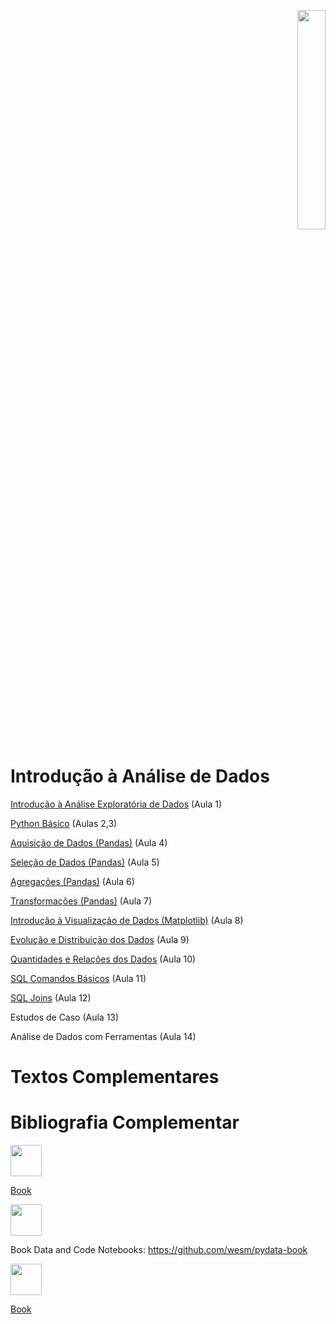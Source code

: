 <p align="right">
  <img src="http://meusite.mackenzie.br/rogerio/mackenzie_logo/UPM.2_horizontal_vermelho.jpg" width="30%" align="center"/>
</p>

# Introdução à Análise de Dados

[Introdução à Análise Exploratória de Dados](https://colab.research.google.com/github/Rogerio-mack/Analise-de-Dados/blob/main/EDA_T1_Introducao_a_Analise_de_Dados.ipynb) (Aula 1) 

[Python Básico](https://colab.research.google.com/github/Rogerio-mack/Analise-de-Dados/blob/main/EDA_T2_Python_Basico.ipynb) (Aulas 2,3)

[Aquisição de Dados (Pandas)](https://colab.research.google.com/github/Rogerio-mack/Analise-de-Dados/blob/main/EDA_T3_Pandas_Aquisicao.ipynb) (Aula 4) 

[Seleção de Dados (Pandas)](https://colab.research.google.com/github/Rogerio-mack/Analise-de-Dados/blob/main/EDA_T4_Pandas_Selecao.ipynb) (Aula 5) 

[Agregações (Pandas)](https://colab.research.google.com/github/Rogerio-mack/Analise-de-Dados/blob/main/EDA_T5_Pandas_Agregacoes.ipynb) (Aula 6) 

[Transformações (Pandas)](https://colab.research.google.com/github/Rogerio-mack/Analise-de-Dados/blob/main/EDA_T6_Pandas_Transformacoes.ipynb) (Aula 7)

[Introdução à Visualização de Dados (Matplotlib)](https://colab.research.google.com/github/Rogerio-mack/Analise-de-Dados/blob/main/EDA_T7_Matplotlib_Visualizacao.ipynb) (Aula 8)

[Evolução e Distribuição dos Dados](https://colab.research.google.com/github/Rogerio-mack/Analise-de-Dados/blob/main/EDA_T8_Evolucao_e_Distribuicao.ipynb) (Aula 9)

[Quantidades e Relações dos Dados](https://colab.research.google.com/github/Rogerio-mack/Analise-de-Dados/blob/main/EDA_T9_Quantidades_e_Relacoes.ipynb) (Aula 10)

[SQL Comandos Básicos](https://colab.research.google.com/github/Rogerio-mack/Analise-de-Dados/blob/main/EDA_T10_SQL_Comandos_Basicos.ipynb) (Aula 11)

[SQL Joins](https://colab.research.google.com/github/Rogerio-mack/Analise-de-Dados/blob/main/EDA_T11_SQL_Joins.ipynb) (Aula 12)

Estudos de Caso (Aula 13) 

Análise de Dados com Ferramentas (Aula 14) 

# Textos Complementares



# Bibliografia Complementar

<img src="https://d33wubrfki0l68.cloudfront.net/b88ef926a004b0fce72b2526b0b5c4413666a4cb/24a30/cover.png" width="50"/>

[Book](https://r4ds.had.co.nz/index.html)

<img src="https://covers.oreillystatic.com/images/0636920050896/cat.gif" width="50"/>

Book Data and Code Notebooks: https://github.com/wesm/pydata-book

<img src="https://user-images.githubusercontent.com/58958893/128409802-170bed67-cb1f-44ef-99c5-4ebdc481e734.png" width="50"/>

[Book](https://learnbyexample.github.io/100_page_python_intro/cover.html)




